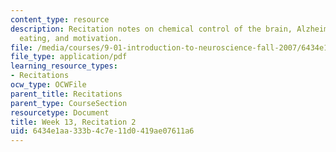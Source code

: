 ```yaml
---
content_type: resource
description: Recitation notes on chemical control of the brain, Alzheimer's disease,
  eating, and motivation.
file: /media/courses/9-01-introduction-to-neuroscience-fall-2007/6434e1aa333b4c7e11d0419ae07611a6_wk13_9_01_r08.pdf
file_type: application/pdf
learning_resource_types:
- Recitations
ocw_type: OCWFile
parent_title: Recitations
parent_type: CourseSection
resourcetype: Document
title: Week 13, Recitation 2
uid: 6434e1aa-333b-4c7e-11d0-419ae07611a6
---
```

